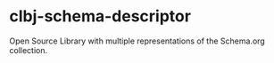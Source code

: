 clbj-schema-descriptor
=====================

 Open Source Library with multiple representations of the Schema.org collection.
